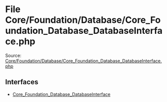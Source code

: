 File Core/Foundation/Database/Core_Foundation_Database_DatabaseInterface.php
=========
Source: [Core/Foundation/Database/Core_Foundation_Database_DatabaseInterface.php](https://github.com/PrestaShop/PrestaShop/blob/1.6.1.1/Core/Foundation/Database/Core_Foundation_Database_DatabaseInterface.php)

Interfaces
----------

* [Core_Foundation_Database_DatabaseInterface](interface.Core_Foundation_Database_DatabaseInterface.md)


